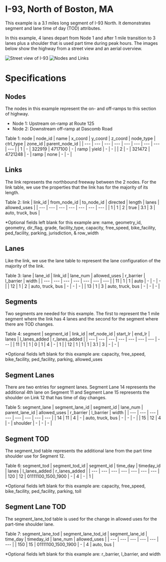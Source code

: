 # I-93, North of Boston, MA 

This example is a 3.1 miles long segment of I-93 North. It demonstrates segment and lane time of day (TOD) attributes.

In this example, 4 lanes depart from Node 1 and after 1 mile transition to 3 lanes plus a shoulder that is used part time during peak hours. The images below show the highway from a street view and an aerial overview. 

![Street view of I-93](https://github.com/zephyr-data-specs/GMNS/blob/updates/Images/I-93_1.png)
![Nodes and Links](https://github.com/zephyr-data-specs/GMNS/blob/updates/Images/I-93_2.png)

# Specifications

## Nodes

The nodes in this example represent the on- and off-ramps to this section of highway. 
  - Node 1: Upstream on-ramp at Route 125
  - Node 2: Downstream off-ramp at Dascomb Road

Table 1: node
| node_id | name | x_coord | y_coord | z_coord | node_type | ctrl_type | zone_id | parent_node_id |
| ---	  | ---  | ---     | ---     | ---     | ---       | ---       | ---     | --- |
| 1	    | -    | 322919  | 4717100 | -       | ramp      | yield     | -       | -  |
| 2	    | -    | 321472  | 4721248 | -       | ramp      | none      | -       | -  |


## Links

The link represents the northbound freeway between the 2 nodes. For the link table, we use the properties that the link has for the majority of its length.

Table 2: link
| link_id | from_node_id | to_node_id | directed | length | lanes | allowed_uses     |
| ---	   | ---	         | ---        | ---      | ---    | ---   | ---              |
| 1	     | 1	           | 2          | true     | 3.1    | 3     | auto, truck, bus |

*Optional fields left blank for this example are: name, geometry_id, geometry, dir_flag, grade, facility_type, capacity, free_speed, bike_facility, ped_facility, parking, jurisdiction, & row_width

## Lanes

Like the link, we use the lane table to represent the lane configuration of the majority of the link.

Table 3: lane
| lane_id | link_id | lane_num | allowed_uses     | r_barrier | l_barrier | width |
| ---     | ---     | ---      | ---              | ---       | ---       | ---   |
| 11      | 1       | 1        | auto             | -         | -         | -     |
| 12      | 1       | 2        | auto, truck, bus | -         | -         | -     |
| 13      | 1       | 3        | auto, truck, bus | -         | -         | -     |

## Segments

Two segments are needed for this example. The first to represent the 1 mile segment where the link has 4 lanes and the second for the segment where there are TOD changes.

Table 4: segment
| segment_id | link_id | ref_node_id | start_lr | end_lr | lanes | l_lanes_added | r_lanes_added |
| ---        | ---     | ---         | ---      | ---    | ---   | ---           | ---           |
| 11         | 1       | 1           | 0        | 1      | 4     | -             | 1             |
| 12         | 1       | 1           | 1        | 3.1    | 3     | -             | -            |

*Optional fields left blank for this example are: capacity, free_speed, bike_facility, ped_facility, parking, allowed_uses 

## Segment Lanes

There are two entries for segment lanes. Segment Lane 14 represents the additional 4th lane on Segment 11 and Segment Lane 15 represents the shoulder on Link 12 that has time of day changes.

Table 5: segment_lane
| segment_lane_id | segment_id | lane_num | parent_lane_id | allowed_uses     | r_barrier | l_barrier | width |
| ---             | ---        | ---      | ---            | ---              | ---       | ---       | ---   |
| 14              | 11         | 4        | -              | auto, truck, bus | -         | -         | -     |
| 15              | 12         | 4        | -              | shoulder         | -         | -         | -     |


## Segment TOD

The segment_tod table represents the additional lane from the part time shoulder use for Segment 12.

Table 6: segment_tod
| segment_tod_id | segment_id | time_day           | timeday_id | lanes | l_lanes_added | r_lanes_added |
| ---            | ---	      | ---                | ---        | ---  	| ---           | ---           |
| 120            | 12	        | 01111100_1500_1900 | -          | 4	    | -             | 1           |

*Optional fields left blank for this example are: capacity, free_speed, bike_facility, ped_facility, parking, toll

## Segment Lane TOD

The segment_lane_tod table is used for the change in allowed uses for the part-time shoulder lane.

Table 7: segment_lane_tod
| segment_lane_tod_id | segment_lane_id | time_day           | timeday_id | lane_num | allowed_uses     |
| ---                 | ---             | ---                | ---        | ---      | ---              |
| 150                 | 15              | 01111100_1500_1900 | -          | 4        | auto, bus |

*Optional fields left blank for this example are: r_barrier, l_barrier, and width













